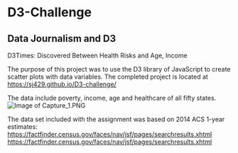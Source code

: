 # D3-Challenge
  
  ## Data Journalism and D3

  D3Times: Discovered Between Health Risks and Age, Income

  The purpose of this project was to use the D3 library of JavaScript to create scatter plots with data variables. 
  The completed project is located at https://sj429.github.io/D3-challenge/
  
  The data include poverty, income, age and healthcare of all fifty states.
![Image of Capture_1.PNG](https://Capture.github.com/images/Capture_1.png)
  
  The data set included with the assignment was based on 2014 ACS 1-year estimates: https://factfinder.census.gov/faces/nav/jsf/pages/searchresults.xhtml
  https://factfinder.census.gov/faces/nav/jsf/pages/searchresults.xhtml  


